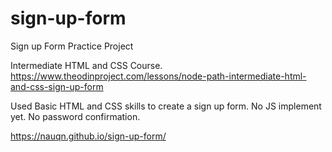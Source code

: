 # sign-up-form
Sign up Form Practice Project 

Intermediate HTML and CSS Course.
https://www.theodinproject.com/lessons/node-path-intermediate-html-and-css-sign-up-form

Used Basic HTML and CSS skills to create a sign up form.
No JS implement yet.
No password confirmation.

https://nauqn.github.io/sign-up-form/

